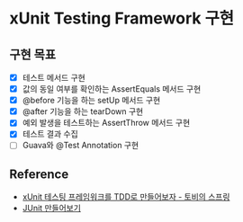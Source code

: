# xUnit Testing Framework 구현

## 구현 목표
- [X] 테스트 메서드 구현
- [X] 값의 동일 여부를 확인하는 AssertEquals 메서드 구현
- [X] @before 기능을 하는 setUp 메서드 구현
- [X] @after 기능을 하는 tearDown 구현
- [X] 예외 발생을 테스트하는 AssertThrow 메서드 구현
- [X] 테스트 결과 수집
- [ ] Guava와 @Test Annotation 구현

## Reference
- [xUnit 테스팅 프레임워크를 TDD로 만들어보자 - 토비의 스프링](https://www.youtube.com/watch?v=tdKFZcZSJmg&t=3707s)
- [JUnit 만들어보기](https://jojoldu.tistory.com/231)
